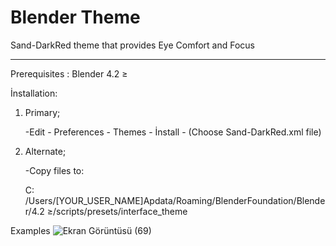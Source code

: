# Blender Theme

Sand-DarkRed theme that provides Eye Comfort and Focus


-------------------------------------------------------

Prerequisites :  Blender 4.2 ≥

İnstallation:
  
  1. Primary;

     -Edit - Preferences - Themes - İnstall - (Choose Sand-DarkRed.xml file)


  2. Alternate;

      -Copy files to:
       
       C: /Users/[YOUR_USER_NAME]Apdata/Roaming/BlenderFoundation/Blender/4.2 ≥/scripts/presets/interface_theme


 Examples
![Ekran Görüntüsü (69)](https://github.com/user-attachments/assets/4168670d-fb74-49e3-963a-69b5e6133ddb)


